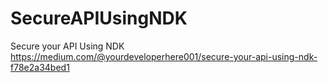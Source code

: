 # SecureAPIUsingNDK
Secure your API Using NDK
https://medium.com/@yourdeveloperhere001/secure-your-api-using-ndk-f78e2a34bed1

